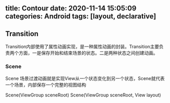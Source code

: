 title: Contour
date: 2020-11-14 15:05:09
categories: Android
tags: [layout, declarative]
---

<!--more-->

## Transition
Transition内部使用了属性动画实现，是一种属性动画的封装。Transition主要负责两个方面，一是保存开始和结束场景的状态。二是两种状态之间创建动画。

### Scene 
Scene 场景过渡动画就是实现View从一个状态变化到另一个状态，Scene就代表一个场景，内部保存一个完整的视图结构

Scene(ViewGroup sceneRoot)
Scene(ViewGroup sceneRoot, View layout)

